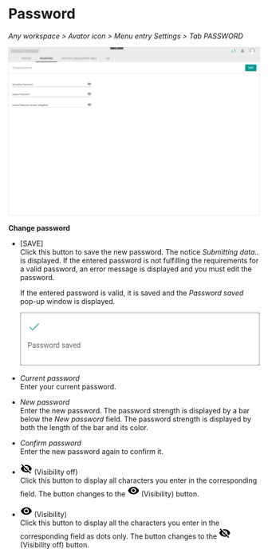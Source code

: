 # Password

*Any workspace > Avator icon > Menu entry Settings > Tab PASSWORD*

![Password](../../Assets/Screenshots/Core1Platform/ProfileSettings/Password/Password.png "[Password]")

**Change password**

- [SAVE]   
    Click this button to save the new password. The notice *Submitting data..* is displayed. If the entered password is not fulfilling the requirements for a valid password, an error message is displayed and you must edit the password.

    

    If the entered password is valid, it is saved and the *Password saved* pop-up window is displayed.

    ![Password saved](../../Assets/Screenshots/Core1Platform/ProfileSettings/Password/PasswordSaved.png "[Password saved]")

- *Current password*   
    Enter your current password.

- *New password*   
    Enter the new password. The password strength is displayed by a bar below the *New password* field. The password strength is displayed by both the length of the bar and its color.

- *Confirm password*   
    Enter the new password again to confirm it.

- ![Visibility off](../../Assets/Icons/visibility_off.png "[Visibility off]") (Visibility off)      
    Click this button to display all characters you enter in the corresponding field. The button changes to the ![Visibility](../../Assets/Icons/visibility.png "[Visibility]") (Visibility) button.

- ![Visibility](../../Assets/Icons/visibility.png "[Visibility]") (Visibility)      
    Click this button to display all the characters you enter in the corresponding field as dots only. The button changes to the ![Visibility off](../../Assets/Icons/visibility_off.png "[Visibility off]") (Visibility off) button.
